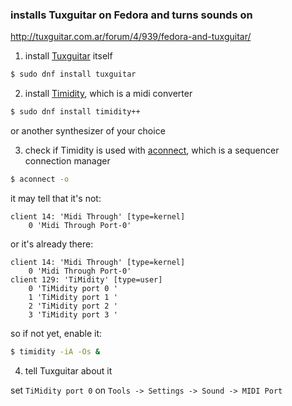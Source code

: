 ### installs Tuxguitar on Fedora and turns sounds on

http://tuxguitar.com.ar/forum/4/939/fedora-and-tuxguitar/


1. install [Tuxguitar](http://sourceforge.net/projects/tuxguitar/) itself

```bash
$ sudo dnf install tuxguitar
```

2. install [Timidity](http://timidity.sourceforge.net/), which is a midi converter

```bash
$ sudo dnf install timidity++
```

or another synthesizer of your choice

3. check if Timidity is used with [aconnect](http://linuxcommand.org/man_pages/aconnect1.html), which is a sequencer connection manager

```bash
$ aconnect -o
```

it may tell that it's not:

```
client 14: 'Midi Through' [type=kernel]
    0 'Midi Through Port-0'
```

or it's already there:

```
client 14: 'Midi Through' [type=kernel]
    0 'Midi Through Port-0'
client 129: 'TiMidity' [type=user]
    0 'TiMidity port 0 '
    1 'TiMidity port 1 '
    2 'TiMidity port 2 '
    3 'TiMidity port 3 '
```

so if not yet, enable it:

```bash
$ timidity -iA -Os &
```

4. tell Tuxguitar about it

set `TiMidity port 0` on `Tools -> Settings -> Sound -> MIDI Port`

